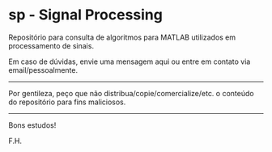 # sp - Signal Processing

Repositório para consulta de algoritmos para MATLAB utilizados em processamento de sinais.

Em caso de dúvidas, envie uma mensagem aqui ou entre em contato via email/pessoalmente.

---------------------------------------------------------------------------------------------------------------------

Por gentileza, peço que não distribua/copie/comercialize/etc. o conteúdo do repositório para fins maliciosos.

---------------------------------------------------------------------------------------------------------------------

Bons estudos!

F.H.
